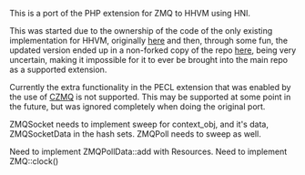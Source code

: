 This is a port of the PHP extension for ZMQ to HHVM using HNI.

This was started due to the ownership of the code of the only existing implementation for HHVM, originally [here](https://github.com/yybirdcf/zmq-extension-for-hhvm) and then, through some fun, the updated version ended up in a non-forked copy of the repo [here](https://github.com/no1youknowz/hhvm-zeromq-ext), being very uncertain, making it impossible for it to ever be brought into the main repo as a supported extension.

Currently the extra functionality in the PECL extension that was enabled by the use of [CZMQ](http://czmq.zeromq.org/) is not supported. This may be supported at some point in the future, but was ignored completely when doing the original port.


ZMQSocket needs to implement sweep for context_obj, and it's data, ZMQSocketData in the hash sets.
ZMQPoll needs to sweep as well.

Need to implement ZMQPollData::add with Resources.
Need to implement ZMQ::clock()